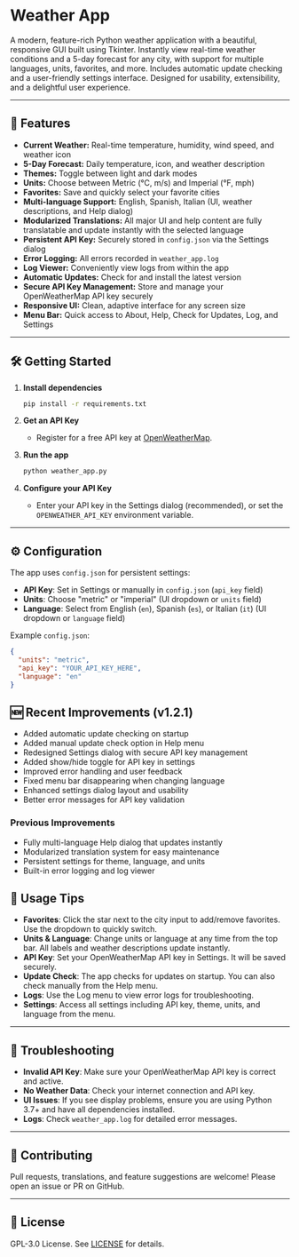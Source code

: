 # Weather App

A modern, feature-rich Python weather application with a beautiful, responsive GUI built using Tkinter. Instantly view real-time weather conditions and a 5-day forecast for any city, with support for multiple languages, units, favorites, and more. Includes automatic update checking and a user-friendly settings interface. Designed for usability, extensibility, and a delightful user experience.

---

## 🚀 Features

- **Current Weather:** Real-time temperature, humidity, wind speed, and weather icon
- **5-Day Forecast:** Daily temperature, icon, and weather description
- **Themes:** Toggle between light and dark modes
- **Units:** Choose between Metric (°C, m/s) and Imperial (°F, mph)
- **Favorites:** Save and quickly select your favorite cities
- **Multi-language Support:** English, Spanish, Italian (UI, weather descriptions, and Help dialog)
- **Modularized Translations:** All major UI and help content are fully translatable and update instantly with the selected language
- **Persistent API Key:** Securely stored in `config.json` via the Settings dialog
- **Error Logging:** All errors recorded in `weather_app.log`
- **Log Viewer:** Conveniently view logs from within the app
- **Automatic Updates:** Check for and install the latest version
- **Secure API Key Management:** Store and manage your OpenWeatherMap API key securely
- **Responsive UI:** Clean, adaptive interface for any screen size
- **Menu Bar:** Quick access to About, Help, Check for Updates, Log, and Settings

---

## 🛠️ Getting Started

1. **Install dependencies**

   ```bash
   pip install -r requirements.txt
   ```

2. **Get an API Key**

   - Register for a free API key at [OpenWeatherMap](https://openweathermap.org/api).

3. **Run the app**

   ```bash
   python weather_app.py
   ```

4. **Configure your API Key**

   - Enter your API key in the Settings dialog (recommended), or set the `OPENWEATHER_API_KEY` environment variable.

---

## ⚙️ Configuration

The app uses `config.json` for persistent settings:

- **API Key**: Set in Settings or manually in `config.json` (`api_key` field)
- **Units**: Choose "metric" or "imperial" (UI dropdown or `units` field)
- **Language**: Select from English (`en`), Spanish (`es`), or Italian (`it`) (UI dropdown or `language` field)

Example `config.json`:

```json
{
  "units": "metric",
  "api_key": "YOUR_API_KEY_HERE",
  "language": "en"
}
```

## 🆕 Recent Improvements (v1.2.1)

- Added automatic update checking on startup
- Added manual update check option in Help menu
- Redesigned Settings dialog with secure API key management
- Added show/hide toggle for API key in settings
- Improved error handling and user feedback
- Fixed menu bar disappearing when changing language
- Enhanced settings dialog layout and usability
- Better error messages for API key validation

### Previous Improvements

- Fully multi-language Help dialog that updates instantly
- Modularized translation system for easy maintenance
- Persistent settings for theme, language, and units
- Built-in error logging and log viewer

## 📝 Usage Tips

- **Favorites**: Click the star next to the city input to add/remove favorites. Use the dropdown to quickly switch.
- **Units & Language**: Change units or language at any time from the top bar. All labels and weather descriptions update instantly.
- **API Key**: Set your OpenWeatherMap API key in Settings. It will be saved securely.
- **Update Check**: The app checks for updates on startup. You can also check manually from the Help menu.
- **Logs**: Use the Log menu to view error logs for troubleshooting.
- **Settings**: Access all settings including API key, theme, units, and language from the menu.

---

## 🐞 Troubleshooting
- **Invalid API Key**: Make sure your OpenWeatherMap API key is correct and active.
- **No Weather Data**: Check your internet connection and API key.
- **UI Issues**: If you see display problems, ensure you are using Python 3.7+ and have all dependencies installed.
- **Logs**: Check `weather_app.log` for detailed error messages.

---

## 🤝 Contributing
Pull requests, translations, and feature suggestions are welcome! Please open an issue or PR on GitHub.

---

## 📄 License
GPL-3.0 License. See [LICENSE](LICENSE) for details.
